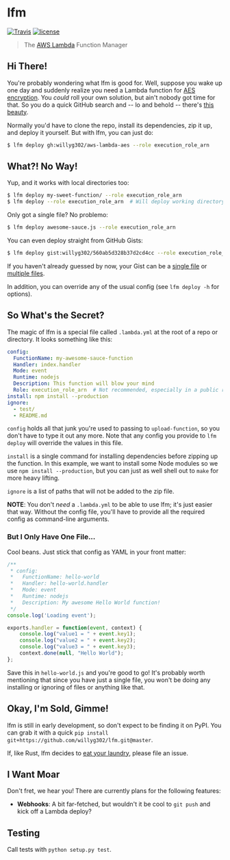 # lfm

[![Travis](https://img.shields.io/travis/willyg302/lfm.svg?style=flat-square)](https://travis-ci.org/willyg302/lfm)
[![license](http://img.shields.io/badge/license-MIT-red.svg?style=flat-square)](https://raw.githubusercontent.com/willyg302/lfm/master/LICENSE)

> The [AWS Lambda](http://aws.amazon.com/lambda/) Function Manager

## Hi There!

You're probably wondering what lfm is good for. Well, suppose you wake up one day and suddenly realize you need a Lambda function for [AES encryption](http://en.wikipedia.org/wiki/Advanced_Encryption_Standard). You *could* roll your own solution, but ain't nobody got time for that. So you do a quick GitHub search and -- lo and behold -- there's [this beauty](https://github.com/willyg302/aws-lambda-aes).

Normally you'd have to clone the repo, install its dependencies, zip it up, and deploy it yourself. But with lfm, you can just do:

```bash
$ lfm deploy gh:willyg302/aws-lambda-aes --role execution_role_arn
```

## What?! No Way!

Yup, and it works with local directories too:

```bash
$ lfm deploy my-sweet-function/ --role execution_role_arn
$ lfm deploy --role execution_role_arn  # Will deploy working directory
```

Only got a single file? No problemo:

```bash
$ lfm deploy awesome-sauce.js --role execution_role_arn
```

You can even deploy straight from GitHub Gists:

```bash
$ lfm deploy gist:willyg302/560ab5d328b37d2cd4cc --role execution_role_arn
```

If you haven't already guessed by now, your Gist can be a [single file](https://gist.github.com/willyg302/25b8f32e6784aca03a27) or [multiple files](https://gist.github.com/willyg302/560ab5d328b37d2cd4cc).

In addition, you can override any of the usual config (see `lfm deploy -h` for options).

## So What's the Secret?

The magic of lfm is a special file called `.lambda.yml` at the root of a repo or directory. It looks something like this:

```yaml
config:
  FunctionName: my-awesome-sauce-function
  Handler: index.handler
  Mode: event
  Runtime: nodejs
  Description: This function will blow your mind
  Role: execution_role_arn  # Not recommended, especially in a public repo
install: npm install --production
ignore:
  - test/
  - README.md
```

`config` holds all that junk you're used to passing to `upload-function`, so you don't have to type it out any more. Note that any config you provide to `lfm deploy` will override the values in this file.

`install` is a single command for installing dependencies before zipping up the function. In this example, we want to install some Node modules so we use `npm install --production`, but you can just as well shell out to `make` for more heavy lifting.

`ignore` is a list of paths that will not be added to the zip file.

**NOTE**: You don't *need* a `.lambda.yml` to be able to use lfm; it's just easier that way. Without the config file, you'll have to provide all the required config as command-line arguments.

### But I Only Have One File...

Cool beans. Just stick that config as YAML in your front matter:

```js
/**
 * config:
 *   FunctionName: hello-world
 *   Handler: hello-world.handler
 *   Mode: event
 *   Runtime: nodejs
 *   Description: My awesome Hello World function!
 */
console.log('Loading event');

exports.handler = function(event, context) {
    console.log("value1 = " + event.key1);
    console.log("value2 = " + event.key2);
    console.log("value3 = " + event.key3);
    context.done(null, "Hello World");
};
```

Save this in `hello-world.js` and you're good to go! It's probably worth mentioning that since you have just a single file, you won't be doing any installing or ignoring of files or anything like that.

## Okay, I'm Sold, Gimme!

lfm is still in early development, so don't expect to be finding it on PyPI. You can grab it with a quick `pip install git+https://github.com/willyg302/lfm.git@master`.

If, like Rust, lfm decides to [eat your laundry](https://github.com/rust-lang/rust-www/blob/f6dbd32bd9f8a450de09a816d08a5338c13d7fa5/index.html#L63), please file an issue.

## I Want Moar

Don't fret, we hear you! There are currently plans for the following features:

- **Webhooks**: A bit far-fetched, but wouldn't it be cool to `git push` and kick off a Lambda deploy?

## Testing

Call tests with `python setup.py test`.
